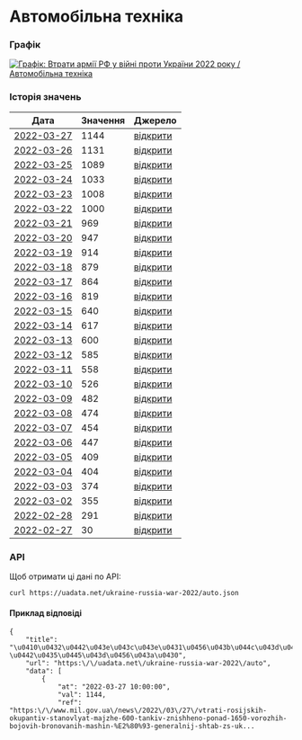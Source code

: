 # Автомобільна техніка
### Графік
[ ![Графік: Втрати армії РФ у війні проти України 2022 року / Автомобільна техніка](https://uadata.net/screen?457881&u=%2Fukraine-russia-war-2022%2Fauto) ](https://uadata.net/ukraine-russia-war-2022/auto)

### Історія значень
| Дата | Значення | Джерело |
|---|---|---|
| [2022-03-27](https://uadata.net/ukraine-russia-war-2022/auto/2022-03-27+10%3A00%3A00) | 1144 | [відкрити](https://www.mil.gov.ua/news/2022/03/27/vtrati-rosijskih-okupantiv-stanovlyat-majzhe-600-tankiv-znishheno-ponad-1650-vorozhih-bojovih-bronovanih-mashin-%E2%80%93-generalnij-shtab-zs-ukraini/) |
| [2022-03-26](https://uadata.net/ukraine-russia-war-2022/auto/2022-03-26+10%3A00%3A00) | 1131 | [відкрити](https://www.mil.gov.ua/news/2022/03/26/vid-pochatku-povnomasshtabnoi-vijni-proti-ukraini-rosiya-vtratila-blizko-16-400-osib-ta-ponad-240-litakiv-i-gelikopteriv-%E2%80%93-generalnij-shtab-zs-ukraini/) |
| [2022-03-25](https://uadata.net/ukraine-russia-war-2022/auto/2022-03-25+10%3A00%3A00) | 1089 | [відкрити](https://www.mil.gov.ua/news/2022/03/25/vtrati-rosijskih-okupantiv-stanovlyat-priblizno-16-100-osib-znishheno-ponad-4000-odinicz-vorozhogo-ovt-%E2%80%93-generalnij-shtab-zs-ukraini/) |
| [2022-03-24](https://uadata.net/ukraine-russia-war-2022/auto/2022-03-24+10%3A00%3A00) | 1033 | [відкрити](https://www.mil.gov.ua/news/2022/03/24/za-misyacz-vijni-proti-ukraini-rosiya-vtratila-majzhe-16-000-osib-ponad-230-litakiv-i-gelikopteriv-ta-4-korabli-j-kateri-%E2%80%93-generalnij-shtab-zs-ukraini/) |
| [2022-03-23](https://uadata.net/ukraine-russia-war-2022/auto/2022-03-23+10%3A00%3A00) | 1008 | [відкрити](https://www.mil.gov.ua/news/2022/03/23/vtrati-rosijskih-okupantiv-stanovlyat-priblizno-15-600-osib-znishheno-ponad-3850-odinicz-vorozhogo-ovt-%E2%80%93-generalnij-shtab-zs-ukraini/) |
| [2022-03-22](https://uadata.net/ukraine-russia-war-2022/auto/2022-03-22+10%3A00%3A00) | 1000 | [відкрити](https://www.mil.gov.ua/news/2022/03/22/vid-pochatku-povnomasshtabnoi-vijni-proti-ukraini-rosiya-vtratila-blizko-15-300-osib-ta-ponad-220-litakiv-i-gelikopteriv-%E2%80%93-generalnij-shtab-zs-ukraini/) |
| [2022-03-21](https://uadata.net/ukraine-russia-war-2022/auto/2022-03-21+10%3A00%3A00) | 969 | [відкрити](https://www.mil.gov.ua/news/2022/03/21/vtrati-rosijskih-okupantiv-stanovlyat-15-000-osib-znishheno-majzhe-500-vorozhih-tankiv-%E2%80%93-generalnij-shtab-zs-ukraini/) |
| [2022-03-20](https://uadata.net/ukraine-russia-war-2022/auto/2022-03-20+10%3A00%3A00) | 947 | [відкрити](https://www.mil.gov.ua/news/2022/03/20/vid-pochatku-povnomasshtabnoi-vijni-proti-ukraini-rosiya-vtratila-blizko-14-700-osib-ta-ponad-3500-odinicz-ovt-%E2%80%93-generalnij-shtab-zs-ukraini/) |
| [2022-03-19](https://uadata.net/ukraine-russia-war-2022/auto/2022-03-19+10%3A00%3A00) | 914 | [відкрити](https://www.mil.gov.ua/news/2022/03/19/vtrati-rosijskih-okupantiv-stanovlyat-majzhe-3500-odinicz-ovt-znishheno-210-litakiv-i-vertolotiv-%E2%80%93-generalnij-shtab-zs-ukraini/) |
| [2022-03-18](https://uadata.net/ukraine-russia-war-2022/auto/2022-03-18+10%3A00%3A00) | 879 | [відкрити](https://www.mil.gov.ua/news/2022/03/18/vid-pochatku-povnomasshtabnoi-vijni-proti-ukraini-rosiya-vtratila-blizko-14-200-osib-ta-ponad-200-litakiv-i-vertolotiv-%E2%80%93-generalnij-shtab-zs-ukraini/) |
| [2022-03-17](https://uadata.net/ukraine-russia-war-2022/auto/2022-03-17+10%3A00%3A00) | 864 | [відкрити](https://www.mil.gov.ua/news/2022/03/17/vtrati-rosijskih-okupantiv-stanovlyat-ponad-190-litakiv-i-vertolotiv-znishheno-bilshe-440-vorozhih-tankiv-%E2%80%93-generalnij-shtab-zs-ukraini/) |
| [2022-03-16](https://uadata.net/ukraine-russia-war-2022/auto/2022-03-16+10%3A00%3A00) | 819 | [відкрити](https://www.mil.gov.ua/news/2022/03/16/za-tri-tizhni-povnomasshtabnoi-vijni-proti-ukraini-rosiya-vtratila-majzhe-14-000-osib-ta-ponad-3200-odinicz-ovt-%E2%80%93-generalnij-shtab-zs-ukraini/) |
| [2022-03-15](https://uadata.net/ukraine-russia-war-2022/auto/2022-03-15+10%3A00%3A00) | 640 | [відкрити](https://www.mil.gov.ua/news/2022/03/15/vid-pochatku-povnomasshtabnoi-vijni-proti-ukraini-rosiya-vtratila-ponad-13-500-osib-ta-bilshe-2800-odinicz-ovt-%E2%80%93-generalnij-shtab-zs-ukraini/) |
| [2022-03-14](https://uadata.net/ukraine-russia-war-2022/auto/2022-03-14+10%3A00%3A00) | 617 | [відкрити](https://www.mil.gov.ua/news/2022/03/14/vtrati-rosijskih-okupantiv-stanovlyat-ponad-12-000-osib-znishheno-majzhe-400-vorozhih-tankiv-%E2%80%93-generalnij-shtab-zs-ukraini/) |
| [2022-03-13](https://uadata.net/ukraine-russia-war-2022/auto/2022-03-13+10%3A00%3A00) | 600 | [відкрити](https://www.mil.gov.ua/news/2022/03/13/vid-pochatku-povnomasshtabnoi-vijni-proti-ukraini-rosiya-vtratila-160-litakiv-i-vertolotiv-ta-ponad-2600-odinicz-ovt-%E2%80%93-generalnij-shtab-zs-ukraini/) |
| [2022-03-12](https://uadata.net/ukraine-russia-war-2022/auto/2022-03-12+10%3A00%3A00) | 585 | [відкрити](https://www.mil.gov.ua/news/2022/03/12/bojovi-vtrati-protivnika-na-17-j-den-rosijskogo-voennogo-vtorgnennya-v-ukrainu/) |
| [2022-03-11](https://uadata.net/ukraine-russia-war-2022/auto/2022-03-11+10%3A00%3A00) | 558 | [відкрити](https://www.mil.gov.ua/news/2022/03/11/vid-pochatku-povnomasshtabnoi-vijni-proti-ukraini-rosiya-vtratila-140-litakiv-ta-gelikopteriv-%E2%80%93-generalnij-shtab-zs-ukraini/) |
| [2022-03-10](https://uadata.net/ukraine-russia-war-2022/auto/2022-03-10+10%3A00%3A00) | 526 | [відкрити](https://www.mil.gov.ua/news/2022/03/10/vtrati-rosijskih-okupantiv-stanovlyat-ponad-12-000-osib-znishheno-majzhe-2400-odinicz-vorozhogo-ozbroennya-i-vijskovoi-tehniki-%E2%80%93-generalnij-shtab-zs-ukraini/) |
| [2022-03-09](https://uadata.net/ukraine-russia-war-2022/auto/2022-03-09+10%3A00%3A00) | 482 | [відкрити](https://www.mil.gov.ua/news/2022/03/09/vtrati-rosijskih-okupantiv-stanovlyat-ponad-12-000-osib-znishheno-130-vorozhih-litakiv-ta-vertolotiv-%E2%80%93-generalnij-shtab-zs-ukraini/) |
| [2022-03-08](https://uadata.net/ukraine-russia-war-2022/auto/2022-03-08+10%3A00%3A00) | 474 | [відкрити](https://www.mil.gov.ua/news/2022/03/08/vtrati-rosijskih-okupantiv-stanovlyat-ponad-12-000-osib-znishheno-bilshe-300-vorozhih-tankiv-%E2%80%93-generalnij-shtab-zs-ukraini/) |
| [2022-03-07](https://uadata.net/ukraine-russia-war-2022/auto/2022-03-07+10%3A00%3A00) | 454 | [відкрити](https://www.mil.gov.ua/news/2022/03/07/vtrati-rosijskih-okupantiv-stanovlyat-ponad-11-000-osib-znishheno-bilshe-110-litakiv-ta-vertolotiv-%E2%80%93-generalnij-shtab-zs-ukraini/) |
| [2022-03-06](https://uadata.net/ukraine-russia-war-2022/auto/2022-03-06+10%3A00%3A00) | 447 | [відкрити](https://www.mil.gov.ua/news/2022/03/06/vtrati-rosijskih-okupantiv-stanovlyat-ponad-11-000-osib-znishheno-bilshe-2000-odinicz-vorozhogo-ozbroennya-i-vijskovoi-tehniki-%E2%80%93-generalnij-shtab-zs-ukraini/) |
| [2022-03-05](https://uadata.net/ukraine-russia-war-2022/auto/2022-03-05+10%3A00%3A00) | 409 | [відкрити](https://www.mil.gov.ua/news/2022/03/05/vtrati-rosijskih-okupantiv-stanovlyat-ponad-10-000-osib-znishheno-majzhe-2000-odinicz-vorozhogo-ovt/) |
| [2022-03-04](https://uadata.net/ukraine-russia-war-2022/auto/2022-03-04+10%3A00%3A00) | 404 | [відкрити](https://www.mil.gov.ua/news/2022/03/04/vtrati-protivnika-stanovlyat-ponad-9-000-osib-znishheno-veliku-kilkist-ovt/) |
| [2022-03-03](https://uadata.net/ukraine-russia-war-2022/auto/2022-03-03+10%3A00%3A00) | 374 | [відкрити](https://www.mil.gov.ua/news/2022/03/03/vtrati-rosijskogo-okupanta-za-sim-dib-zagarbniczkoi-vijni-rf-v-ukraini-skladayut-blizko-9000-osib-ponad-1500-odinicz-ozbroennya-ta-vijskovoi-tehniki-%E2%80%93-genshtab-zsu/) |
| [2022-03-02](https://uadata.net/ukraine-russia-war-2022/auto/2022-03-02+10%3A00%3A00) | 355 | [відкрити](https://www.mil.gov.ua/news/2022/03/02/vtrati-rosijskih-okupantiv-za-shist-dib-zagarbniczkoi-vijni-rosijskoi-federaczii-v-ukraini-%E2%80%93-generalnij-shtab-zsu/) |
| [2022-02-28](https://uadata.net/ukraine-russia-war-2022/auto/2022-02-28+10%3A00%3A00) | 291 | [відкрити](https://www.mil.gov.ua/news/2022/02/28/sumarni-orientovni-vtrati-voroga-za-chotiri-dobi-zagarbniczkoi-vijni-rosijskoi-federaczii-v-ukraini/) |
| [2022-02-27](https://uadata.net/ukraine-russia-war-2022/auto/2022-02-27+10%3A00%3A00) | 30 | [відкрити](https://www.mil.gov.ua/news/2022/02/27/sumarni-orientovni-vtrati-voroga-za-tri-poperedni-dobi-(24-26-lyutogo)-zagarbniczkoi-vijni-rosijskoi-federaczii-v-ukraini/) |
### API
Щоб отримати ці дані по API:
```
curl https://uadata.net/ukraine-russia-war-2022/auto.json
```
#### Приклад відповіді 
```
{
    "title": "\u0410\u0432\u0442\u043e\u043c\u043e\u0431\u0456\u043b\u044c\u043d\u0430 \u0442\u0435\u0445\u043d\u0456\u043a\u0430",
    "url": "https:\/\/uadata.net\/ukraine-russia-war-2022\/auto",
    "data": [
        {
            "at": "2022-03-27 10:00:00",
            "val": 1144,
            "ref": "https:\/\/www.mil.gov.ua\/news\/2022\/03\/27\/vtrati-rosijskih-okupantiv-stanovlyat-majzhe-600-tankiv-znishheno-ponad-1650-vorozhih-bojovih-bronovanih-mashin-%E2%80%93-generalnij-shtab-zs-uk...
```